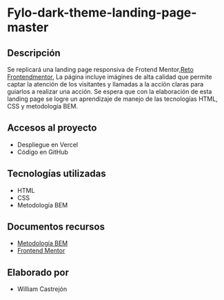 # Fylo-dark-theme-landing-page-master

## Descripción
Se replicará una landing page responsiva de Frotend Mentor,[Reto Frontendmentor](https://www.frontendmentor.io/challenges/fylo-dark-theme-landing-page-5ca5f2d21e82137ec91a50fd), La página incluye imágines de alta calidad que permite captar la atención de los visitantes y llamadas a la acción claras para guiarlos a realizar una acción. Se espera que con la elaboración de esta landing page se logre un aprendizaje de manejo de las tecnologías HTML, CSS y metodología BEM.

## Accesos al proyecto
* Despliegue en Vercel
* Código en GitHub


## Tecnologías utilizadas
* HTML
* CSS
* Metodología BEM

## Documentos recursos
* [Metodología BEM](https://getbem.com/introduction/)
* [Frontend Mentor](https://www.frontendmentor.io/challenges/fylo-dark-theme-landing-page-5ca5f2d21e82137ec91a50fd)

## Elaborado por
* William Castrejón
